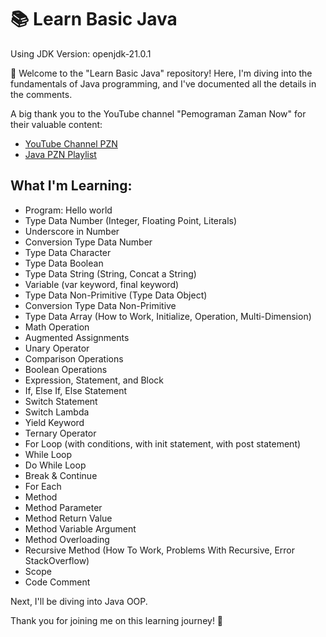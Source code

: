 # 📚 Learn Basic Java

Using JDK Version: openjdk-21.0.1

👋 Welcome to the "Learn Basic Java" repository! Here, I'm diving into the fundamentals of Java programming, and I've documented all the details in the comments.

A big thank you to the YouTube channel "Pemograman Zaman Now" for their valuable content:
- [YouTube Channel PZN](https://youtu.be/jiUxHm9l1KY?feature=shared)
- [Java PZN Playlist](https://www.youtube.com/playlist?list=PL-CtdCApEFH-p_Q2GyK4K3ORoAT0Yt7CX)

## What I'm Learning:

- Program: Hello world
- Type Data Number (Integer, Floating Point, Literals)
- Underscore in Number
- Conversion Type Data Number
- Type Data Character
- Type Data Boolean
- Type Data String (String, Concat a String)
- Variable (var keyword, final keyword)
- Type Data Non-Primitive (Type Data Object)
- Conversion Type Data Non-Primitive
- Type Data Array (How to Work, Initialize, Operation, Multi-Dimension)
- Math Operation
- Augmented Assignments
- Unary Operator
- Comparison Operations
- Boolean Operations
- Expression, Statement, and Block
- If, Else If, Else Statement
- Switch Statement
- Switch Lambda
- Yield Keyword
- Ternary Operator
- For Loop (with conditions, with init statement, with post statement)
- While Loop
- Do While Loop
- Break & Continue
- For Each
- Method
- Method Parameter
- Method Return Value
- Method Variable Argument
- Method Overloading
- Recursive Method (How To Work, Problems With Recursive, Error StackOverflow)
- Scope
- Code Comment

Next, I'll be diving into Java OOP.

Thank you for joining me on this learning journey! 🚀

